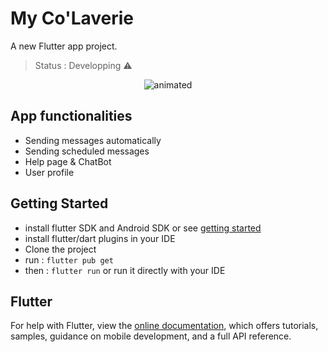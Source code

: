 # My Co'Laverie

A new Flutter app project.

> Status : Developping ⚠️

<p align="center">
  <img src="https://user-images.githubusercontent.com/74957551/125346000-82bdbf80-e359-11eb-98b6-cb1599198424.gif" alt="animated" />
</p>

## App functionalities

- Sending messages automatically
- Sending scheduled messages
- Help page & ChatBot
- User profile

## Getting Started

- install flutter SDK and Android SDK
  or see [getting started](https://flutter.dev/docs/get-started/install)
- install flutter/dart plugins in your IDE
- Clone the project
- run :
`flutter pub get`
- then :
`flutter run`
	or
run it directly with your IDE

## Flutter

For help with Flutter, view the
[online documentation](https://flutter.dev/docs), which offers tutorials,
samples, guidance on mobile development, and a full API reference.
